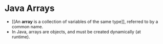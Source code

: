 # Java Arrays
- [[An **array** is a collection of variables of the same type]], referred to
  by a common name.
- In Java, arrays are objects, and must be created dynamically (at runtime).